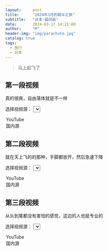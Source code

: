 ```yaml
---
layout:     post
title:      "2024年3月的跳伞之旅"
subtitle:   "日本-福冈县"
date:       2024-03-17 14:21:00
author:     "M"
header-img: "img/parachute.jpg"
catalog: true
tags:
  - 旅行
  - 日本
---
```



> 马上起飞了

## 第一段视频
真的很爽，自由落体就是不一样

<!-- 选择视频源 -->
<label for="video-source-1">选择视频源：</label>
<select id="video-source-1" onchange="changeVideoSource_1('video-container-1')">
  <option value="youtube">YouTube</option>
  <option value="bilibili">国内源</option>
</select>

<!-- 显示视频 -->
<div id="video-container-1"></div>

<script>
function changeVideoSource_1() {
  var videoSource = document.getElementById("video-source-1").value;
  var videoContainer = document.getElementById("video-container-1");

  // 清空视频容器
  videoContainer.innerHTML = "";

  if (videoSource === "youtube") {
    // 添加YouTube视频
    videoContainer.innerHTML = '<iframe width="560" height="315" src="https://www.youtube.com/embed/S5B9NmdEhDc?si=KJPmX2rgrDzOsaii" title="YouTube video player" frameborder="0" allow="accelerometer; autoplay; clipboard-write; encrypted-media; gyroscope; picture-in-picture; web-share" referrerpolicy="strict-origin-when-cross-origin" allowfullscreen></iframe>';
  } else if (videoSource === "bilibili") {
    // 添加Bilibili视频
    videoContainer.innerHTML = '<a href="http://47.93.29.116/videos/GH010140.MP4" target="_blank" rel="noopener noreferrer">点击这里观看视频</a>';
  }
}

// 默认显示YouTube视频
changeVideoSource_1();
</script>


## 第二段视频
就在天上飞的的那种，手脚都放开，然后急速下降

<!-- 选择视频源 -->
<label for="video-source-2">选择视频源：</label>
<select id="video-source-2" onchange="changeVideoSource_2('video-container-2')">
  <option value="youtube">YouTube</option>
  <option value="bilibili">国内源</option>
</select>

<!-- 显示视频 -->
<div id="video-container-2"></div>

<script>
function changeVideoSource_2() {
  var videoSource = document.getElementById("video-source-2").value;
  var videoContainer = document.getElementById("video-container-2");

  // 清空视频容器
  videoContainer.innerHTML = "";

  if (videoSource === "youtube") {
    // 添加YouTube视频
    videoContainer.innerHTML = '<iframe width="560" height="315" src="https://www.youtube.com/embed/I1sSwYIz4rg?si=qkFVi9tnvQXrXkHw" title="YouTube video player" frameborder="0" allow="accelerometer; autoplay; clipboard-write; encrypted-media; gyroscope; picture-in-picture; web-share" referrerpolicy="strict-origin-when-cross-origin" allowfullscreen></iframe>';
  } else if (videoSource === "bilibili") {
    // 添加Bilibili视频
    videoContainer.innerHTML = '<a href="http://47.93.29.116/videos/GH010141.MP4" target="_blank" rel="noopener noreferrer">点击这里观看视频</a>';
  }
}

// 默认显示YouTube视频
changeVideoSource_2();
</script>



## 第三段视频
从头到尾都没有害怕的感觉，这边的人也挺专业的

<!-- 选择视频源 -->
<label for="video-source-3">选择视频源：</label>
<select id="video-source-3" onchange="changeVideoSource_3()">
  <option value="youtube">YouTube</option>
  <option value="bilibili">国内源</option>
</select>

<!-- 显示视频 -->
<div id="video-container-3"></div>

<script>
function changeVideoSource_3() {
  var videoSource = document.getElementById("video-source-3").value;
  var videoContainer = document.getElementById("video-container-3");

  // 清空视频容器
  videoContainer.innerHTML = "";

  if (videoSource === "youtube") {
    // 添加YouTube视频
    videoContainer.innerHTML = '<iframe width="560" height="315" src="https://www.youtube.com/embed/SNKjn-9Qw2E?si=bOjYYUmycsBnUQoF" title="YouTube video player" frameborder="0" allow="accelerometer; autoplay; clipboard-write; encrypted-media; gyroscope; picture-in-picture; web-share" referrerpolicy="strict-origin-when-cross-origin" allowfullscreen></iframe>';
  } else if (videoSource === "bilibili") {
    // 添加Bilibili视频
    videoContainer.innerHTML = '<a href="http://47.93.29.116/videos/GH010142.MP4" target="_blank" rel="noopener noreferrer">点击这里观看视频</a>';
  }
}

// 默认显示YouTube视频
changeVideoSource_3();
</script>
